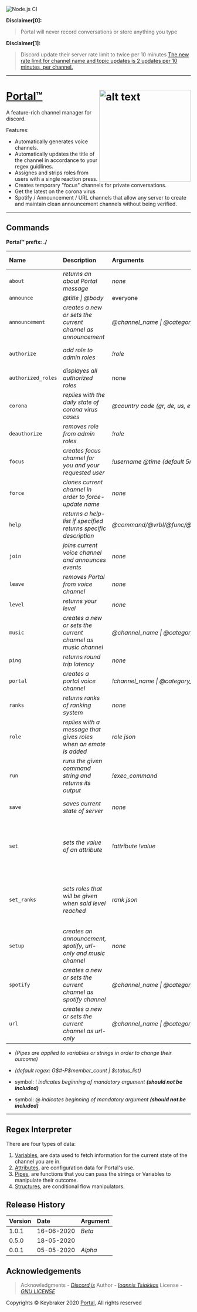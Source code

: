 ![Node.js CI](https://github.com/keybraker/portal-discord-bot/workflows/Node.js%20CI/badge.svg)

**Disclaimer[0]:**
> Portal will never record conversations or store anything you type

**Disclaimer[1]:**
> Discord update their server rate limit to twice per 10 minutes
> [The new rate limit for channel name and topic updates is 2 updates per 10 minutes, per channel.](https://github.com/discordjs/discord.js/issues/4327)

***

# [Portal™](https://github.com/keybraker/portal-discord-bot) <img src="https://github.com/keybraker/portal-discord-bot/blob/master/assets/img/logo.png" alt="alt text" align="right" width="250" height="250">
A feature-rich channel manager for discord.

Features:
* Automatically generates voice channels.
* Automatically updates the title of the channel in accordance to your regex guidlines.
* Assignes and strips roles from users with a single reaction press.
* Creates temporary "focus" channels for private conversations.
* Get the latest on the corona virus
* Spotify / Announcement / URL channels that allow any server to create and maintain clean announcement channels without being verified.

***

## Commands

**Portal™ prefix: ./**

| Name               | Description                                                      | Arguments                            | Eligible for use                               | Cooldown (mins) |
| :----------------- | :--------------------------------------------------------------- | :----------------------------------- | :--------------------------------------------- | :-------------- |
| `about`            | _returns an about Portal message_                                | _none_                               | everyone                                       | -               |
| `announce`         | _@title \| @body_                                                | everyone                             | 1 user                                         | -               |
| `announcement`     | _creates a new or sets the current channel as announcement_      | _@channel\_name \| @category\_name_  | admin,                                         | admin-role/s    |
| `authorize`        | _add role to admin roles_                                        | _!role_                              | admin, admin-role/s                            | -               |
| `authorized_roles` | _displayes all authorized roles_                                 | none                                 | everyone                                       | -               |
| `corona`           | _replies with the daily state of corona virus cases_             | _@country code (gr, de, us, etc)_    | everyone                                       | -               |
| `deauthorize`      | _removes role from admin roles_                                  | _!role_                              | admin, admin-role/s                            | -               |
| `focus`            | _creates focus channel for you and your requested user_          | _!username @time (default 5minutes)_ | everyone                                       | -               |
| `force`            | _clones current channel in order to force-update name_           | _none_                               | admin, admin-role/s                            | 2 user          |
| `help`             | _returns a help-list if specified returns specific description_  | _@command/@vrbl/@func/@pipe/@attr_   | everyone                                       | -               |
| `join`             | _joins current voice channel and announces events_               | _none_                               | everyone                                       | 1 user          |
| `leave`            | _removes Portal from voice channel_                              | _none_                               | everyone                                       | -               |
| `level`            | _returns your level_                                             | _none_                               | everyone                                       | -               |
| `music`            | _creates a new or sets the current channel as music channel_     | _@channel\_name \| @category\_name_  | admin, admin-role/s                            | -               |
| `ping`             | _returns round trip latency_                                     | _none_                               | everyone                                       | -               |
| `portal`           | _creates a portal voice channel_                                 | _!channel\_name \| @category\_name_  | admin, admin-role/s                            | -               |
| `ranks`            | _returns ranks of ranking system_                                | _none_                               | everyone                                       | -               |
| `role`             | _replies with a message that gives roles when an emote is added_ | _role json_                          | admin, admin-role/s                            | -               |
| `run`              | _runs the given command string and returns its output_           | _!exec\_command_                     | everyone                                       | -               |
| `save`             | _saves current state of server_                                  | _none_                               | admin, admin-role/s                            | 5 server        |
| `set`              | _sets the value of an attribute_                                 | _!attribute !value_                  | voice owner/ portal owner, admin, admin-role/s | -               |
| `set_ranks`        | _sets roles that will be given when said level reached_          | _rank json_                          | voice owner/ portal owner, admin, admin-role/  | 10 servers      |
| `setup`            | _creates an announcement, spotify, url-only and music channel_   | _none_                               | admin, admin-role/s                            | 10 servers      |
| `spotify`          | _creates a new or sets the current channel as spotify channel_   | _@channel\_name \| @category\_name_  | admin,                                         | admin-role/s    |
| `url`              | _creates a new or sets the current channel as url-only_          | _@channel\_name \| @category\_name_  | admin, admin-role/s                            | -               |

* _(Pipes are applied to variables or strings in order to change their outcome)_
* _(default regex: G$#-P$member_count | $status_list)_

* symbol: ! _indicates beginning of mandatory argument **(should not be included)**_
* symbol: @ _indicates beginning of mandatory argument **(should not be included)**_

***

## Regex Interpreter

There are four types of data:
1. [Variables](https://github.com/keybraker/portal-discord-bot/blob/master/docs/Variables.md), are data used to fetch information for the current state of the channel you are in.
2. [Attributes](https://github.com/keybraker/portal-discord-bot/blob/master/docs/Attributes.md), are configuration data for Portal's use. 
3. [Pipes](https://github.com/keybraker/portal-discord-bot/blob/master/docs/Pipes.md), are functions that you can pass the strings or Variables to manipulate their outcome. 
4. [Structures](https://github.com/keybraker/portal-discord-bot/blob/master/docs/Structures.md), are conditional flow manipulators.

## Release History

| Version | Date       | Argument |
| :------ | :--------- | :------- |
| 1.0.1   | 16-06-2020 | _Beta_   |
| 0.5.0   | 18-05-2020 |          |
| 0.0.1   | 05-05-2020 | _Alpha_  |

## Acknowledgements

> Acknowledgments - _[Discord.js](https://discord.js.org/#/)_
> Author - _[Ioannis Tsiakkas](https://itsiakkas.com)_
> License - _[GNU LICENSE](http://www.gnu.org/philosophy/free-sw.html)_

Copyrights © Keybraker 2020 [Portal](https://github.com/keybraker/portal-discord-bot), All rights reserved
